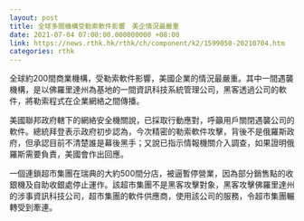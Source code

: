 ```yaml
---
layout: post
title: 全球多間機構受勒索軟件影響　美企情況最嚴重
date: 2021-07-04 07:00:00.000000000 +08:00
link: https://news.rthk.hk/rthk/ch/component/k2/1599050-20210704.htm
categories: rthk
---
```


全球約200間商業機構，受勒索軟件影響，美國企業的情況最嚴重。其中一間遇襲機構，是以佛羅里達州為基地的一間資訊科技系統管理公司，黑客透過公司的軟件，將勒索程式在企業網絡之間傳播。

美國聯邦政府轄下的網絡安全機關說，已採取行動應對，呼籲用戶關閉遇襲公司的軟件。總統拜登表示政府初步認為，今次精密的勒索軟件攻擊，背後不是俄羅斯政府，但承認目前不清楚誰是幕後黑手；又說已指示情報機關介入調查，如果證明俄羅斯需要負責，美國會作出回應。

一個連鎖超市集團在瑞典的大約500間分店，被逼暫停營業，因為部分銷售點的收銀機及自助收銀處停止運作。該超市集團不是黑客攻擊對象，黑客攻擊佛羅里達州的涉事資訊科技公司，超市集團的軟件供應商，使用該公司的服務，令超市集團輾轉受到牽連。
